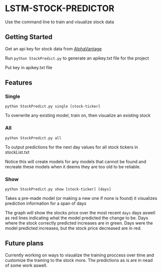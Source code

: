 
# LSTM-STOCK-PREDICTOR

  

Use the command line to train and visualize stock data

  

## Getting Started

Get an api key for stock data from [AlphaVantage](https://www.alphavantage.co/)

Run `python StockPredict.py` to generate an apikey.txt file for the project

Put key in apikey.txt file

## Features

### Single

`python StockPredict.py single [stock-ticker]`

To overwrite any existing model, train on, then visualize an existing stock


### All
`python StockPredict.py all`

To output predictions for the next day values for all stock tickers in stockList.txt


Notice this will create models for any models that cannot be found and recreate these models when it deems they are too old to be reliable.

### Show

`python StockPredict.py show [stock-ticker] [days]`

Takes a pre-made model (or making a new one if none is found) it visualizes prediction information for a span of days

The graph will show the stocks price over the most recent `days` days aswell as red lines indicating what the model predicted the change to be. Days where the stock correctly predicted increases are in green. Days were the model predicted increases, but the stock price decreased are in red.

## Future plans

Currently working on ways to visualize the training proccess over time and customize the training to the stock more. The predictions as is are  in nead of some work aswell.